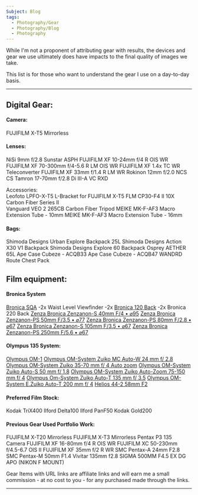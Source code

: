 ```yaml
---
Subject: Blog
tags:
  - Photography/Gear
  - Photography/Blog
  - Photography
---
```

While I'm not a proponent of attributing gear with results, the devices and gear we use ultimately does have impacts to the final quality of images we take.

This list is for those who want to understand the gear I use on a day-to-day basis.

---
## Digital Gear:

#### Camera:
FUJIFILM X-T5 Mirrorless

#### Lenses:
NiSi 9mm f/2.8 Sunstar ASPH
FUJIFILM XF 10-24mm f/4 R OIS WR
FUJIFILM XF 70-300mm f/4-5.6 R LM OIS WR
FUJIFILM XF 1.4x TC WR Teleconverter
FUJIFILM XF 33mm f/1.4 R LM WR
Rokinon 12mm f/2.0 NCS CS
Tamron 17-70mm f/2.8 Di III-A VC RXD

Accessories:  
Leofoto LPFO-X-T5 L-Bracket for FUJIFILM X-T5
FLM CP30-F4 II 10X Carbon Fiber Series II  
Vanguard VEO 2 265CB Carbon Fiber Tripod
MEIKE MK-F-AF3 Macro Extension Tube - 10mm
MEIKE MK-F-AF3 Macro Extension Tube - 16mm

#### Bags:

Shimoda Designs Urban Explore Backpack 25L
Shimoda Designs Action X30 V1 Backpack
Shimoda Designs Explore 60 Backpack
Osprey AETHER 65L
Ape Case Cubeze - ACQB33
Ape Case Cubeze - ACQB47
WANDRD Route Chest Pack

## Film equipment: 

#### Bronica System
[Bronica SQA](https://ebay.us/QJIWuo) -2x
Waist Level Viewfinder -2x
[Bronica 120 Back](https://ebay.us/JeeLuT) -2x
Bronica 220 Back
[Zenza Bronica Zenzanon-S 40mm F/4 • ⌀95](https://ebay.us/fdSsEY)
[Zenza Bronica Zenzanon-PS 50mm F/3.5 • ⌀77](https://ebay.us/Noc9ZQ)
[Zenza Bronica Zenzanon-PS 80mm F/2.8 • ⌀67](https://ebay.us/SAMc4i)
[Zenza Bronica Zenzanon-S 105mm F/3.5 • ⌀67](https://www.ebay.ca/sch/i.html?_from=R40&_nkw=Zenza+Bronica+Zenzanon-S+150mm+F%252F3.5&_sacat=0&_odkw=Zenza+Bronica+Zenzanon-S+105mm+F%252F3.5&_osacat=0&mkcid=1&mkrid=706-53473-19255-0&siteid=2&campid=5339052150&customid=BronicaPS150&toolid=10001&mkevt=1)
[Zenza Bronica Zenzanon-PS 250mm F/5.6 • ⌀67](https://www.ebay.ca/sch/i.html?_from=R40&_nkw=Zenza+Bronica+Zenzanon-PS+250mm+F%252F5.6&_sacat=0&_odkw=Zenza+Bronica+Zenzanon-S+150mm+F%252F3.5&_osacat=0)

#### Olympus 135 System:

[Olympus OM-1](https://www.ebay.ca/sch/i.html?_from=R40&_nkw=olympus+om-1&_sacat=69323Back&_osacat=0&mkcid=1&mkrid=706-53473-19255-0&siteid=2&campid=5339052150&customid=OlympusOM1&toolid=10001&mkevt=1)
[Olympus OM-System Zuiko MC Auto-W 24 mm f/ 2.8](https://ebay.us/19rzgP)
[Olympus OM-System Zuiko 35-70 mm f/ 4 Auto zoom](https://ebay.us/TmIlP7)
[Olympus OM-System Zuiko Auto-S 50 mm f/ 1.8](https://ebay.us/owXizE)
[Olympus OM-System Zuiko Auto-Zoom 75-150 mm f/ 4](https://www.ebay.ca/sch/i.html?_from=R40&_nkw=Olympus+OM-System+Zuiko+Auto-Zoom+75-150+mm+f%252F4&_sacat=3323&_odkw=Olympus+OM-System+Zuiko+Auto-Zoom+75-150+mm+f%252F+4&_osacat=3323&mkcid=1&mkrid=706-53473-19255-0&siteid=2&campid=5339052150&customid=Olympus70150&toolid=10001&mkevt=1)
[Olympus Om-System Zuiko Auto-T 135 mm f/ 3.5](https://ebay.us/Mzt6Zb)
[Olympus OM-System E.Zuiko Auto-T 200 mm f/ 4](https://ebay.us/Si7R0x)
[Helios 44-2 58mm F2](https://ebay.us/hegP5D)

#### Preferred Film Stock:

Kodak TriX400
Ilford Delta100
Ilford PanF50
Kodak Gold200

#### Previous Gear Used Portfolio Work:
FUJIFILM X-T20 Mirrorless
FUJIFILM X-T3 Mirrorless
Pentax P3 135 Camera
FUJIFILM XF 16-80mm f/4 R OIS WR
FUJIFILM XC 50-230mm f/4.5-6.7 OIS II
FUJIFILM XF 35mm f/2 R WR
SMC Pentax-A 24mm F2.8
SMC Pentax-M 50mm F1.4
Vivitar 135mm f2.8
SIGMA 500MM F4.5 EX DG APO (NIKON F MOUNT)

Gear Items with URL links are affiliate links and will earn me a small commission - at no cost to you - for any purchased made through the links.

___
